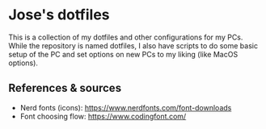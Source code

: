 # Jose's dotfiles

This is a collection of my dotfiles and other configurations for my PCs. While the repository is named dotfiles, I also have scripts to do some basic setup of the PC and set options on new PCs to my liking (like MacOS options).

## References & sources

- Nerd fonts (icons): https://www.nerdfonts.com/font-downloads
- Font choosing flow: https://www.codingfont.com/
